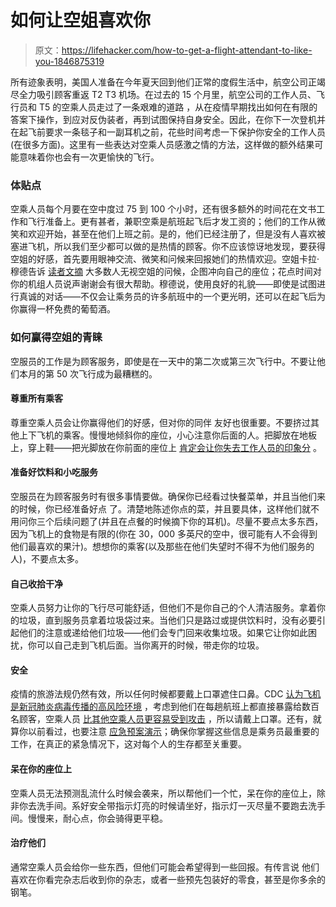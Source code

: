 # 如何让空姐喜欢你

> 原文：<https://lifehacker.com/how-to-get-a-flight-attendant-to-like-you-1846875319>

所有迹象表明，美国人准备在今年夏天回到他们正常的度假生活中，航空公司正竭尽全力吸引顾客重返 T2 T3 机场。在过去的 15 个月里，航空公司的工作人员、飞行员和 T5 的空乘人员走过了一条艰难的道路 ，从在疫情早期找出如何在有限的答案下操作，到应对反伪装者，再到试图保持自身安全。因此，在你下一次登机并在起飞前要求一条毯子和一副耳机之前，花些时间考虑一下保护你安全的工作人员(在很多方面)。这里有一些表达对空乘人员感激之情的方法，这样做的额外结果可能意味着你也会有一次更愉快的飞行。



### 体贴点

空乘人员每个月要在空中度过 75 到 100 个小时，还有很多额外的时间花在文书工作和飞行准备上。更有甚者，兼职空乘是航班起飞后才发工资的；他们的工作从微笑和欢迎开始，甚至在他们上班之前。是的，他们已经注册了，但是没有人喜欢被塞进飞机，所以我们至少都可以做的是热情的顾客。你不应该惊讶地发现，要获得空姐的好感，首先要用眼神交流、微笑和问候来回报她们的热情欢迎。空姐卡拉·穆德告诉 [读者文摘](https://www.rd.com/article/one-word-flight-attendant/) 大多数人无视空姐的问候，企图冲向自己的座位；花点时间对你的机组人员说声谢谢会有很大帮助。穆德说，使用良好的礼貌——即使是试图进行真诚的对话——不仅会让乘务员的许多航班中的一个更光明，还可以在起飞后为你赢得一杯免费的葡萄酒。

### 如何赢得空姐的青睐

空服员的工作是为顾客服务，即使是在一天中的第二次或第三次飞行中。不要让他们本月的第 50 次飞行成为最糟糕的。

#### 尊重所有乘客

尊重空乘人员会让你赢得他们的好感，但对你的同伴 友好也很重要。不要挤过其他上下飞机的乘客。慢慢地倾斜你的座位，小心注意你后面的人。把脚放在地板上，穿上鞋——把光脚放在你前面的座位上 [肯定会让你失去工作人员的印象分](https://www.rd.com/list/flight-attendant-pet-peeves/#:~:text=Pet%20peeve%3A%20Placing%20your%20feet,who%20prefers%20to%20remain%20anonymous.) 。

#### 准备好饮料和小吃服务

空服员在为顾客服务时有很多事情要做。确保你已经看过快餐菜单，并且当他们来的时候，你已经准备好点 了。清楚地陈述你点的菜，并且要具体，这样他们就不用问你三个后续问题了(并且在点餐的时候摘下你的耳机)。尽量不要点太多东西，因为飞机上的食物是有限的(你在 30，000 多英尺的空中，很可能有人不会得到他们最喜欢的果汁)。想想你的乘客(以及那些在他们失望时不得不为他们服务的人)，不要点太多。

#### 自己收拾干净

空乘人员努力让你的飞行尽可能舒适，但他们不是你自己的个人清洁服务。拿着你的垃圾，直到服务员拿着垃圾袋过来。当他们只是路过或提供饮料时，没有必要引起他们的注意或递给他们垃圾——他们会专门回来收集垃圾。如果它让你如此困扰，你可以自己走到飞机后面。当你离开的时候，带走你的垃圾。

#### 安全

疫情的旅游法规仍然有效，所以任何时候都要戴上口罩遮住口鼻。CDC [认为飞机是新冠肺炎病毒传播的高风险环境](https://www.cdc.gov/coronavirus/2019-ncov/travelers/faqs.html) ，考虑到他们在每趟航班上都直接暴露给数百名顾客，空乘人员 [比其他空乘人员更容易受到攻击](https://www.nationalgeographic.com/travel/article/heres-what-flight-attendants-want-you-to-know-about-flying-during-covid) ，所以请戴上口罩。还有，就算你以前看过，也要注意 [应急预案演示](https://www.businessinsider.com/what-flight-attendants-wish-passengers-would-stop-doing-2017-8#not-specifying-how-you-take-your-coffee-7)；确保你掌握这些信息是乘务员最重要的工作，在真正的紧急情况下，这对每个人的生存都至关重要。

#### 呆在你的座位上

空乘人员无法预测乱流什么时候会袭来，所以帮他们一个忙，呆在你的座位上，除非你去洗手间。系好安全带指示灯亮的时候请坐好，指示灯一灭尽量不要跑去洗手间。慢慢来，耐心点，你会骑得更平稳。

#### **治疗他们**

通常空乘人员会给你一些东西，但他们可能会希望得到一些回报。有传言说 他们喜欢在你看完杂志后收到你的杂志，或者一些预先包装好的零食，甚至是你多余的钢笔。